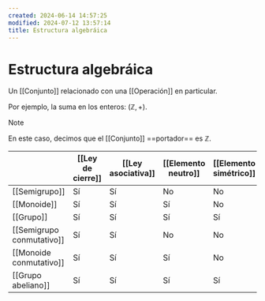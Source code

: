 ```yaml
---
created: 2024-06-14 14:57:25
modified: 2024-07-12 13:57:14
title: Estructura algebráica
---
```


# Estructura algebráica

Un [[Conjunto]] relacionado con una [[Operación]] en particular.

Por ejemplo, la suma en los enteros: $(\mathbb{Z}, +)$.

> [!note]
> En este caso, decimos que el [[Conjunto]] ==portador== es $\mathbb{Z}$.

|                           | [[Ley de cierre]] | [[Ley asociativa]] | [[Elemento neutro]] | [[Elemento simétrico]] | [[Ley conmutativa]] |
| ------------------------- | ----------------- | ------------------ | ------------------- | ---------------------- | ------------------- |
| [[Semigrupo]]             | Sí                | Sí                 | No                  | No                     | No                  |
| [[Monoide]]               | Sí                | Sí                 | Sí                  | No                     | No                  |
| [[Grupo]]                 | Sí                | Sí                 | Sí                  | Sí                     | No                  |
| [[Semigrupo conmutativo]] | Sí                | Sí                 | No                  | No                     | Sí                  |
| [[Monoide conmutativo]]   | Sí                | Sí                 | Sí                  | No                     | Sí                  |
| [[Grupo abeliano]]        | Sí                | Sí                 | Sí                  | Sí                     | Sí                  |

